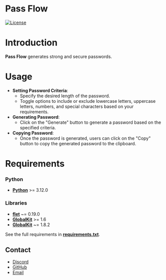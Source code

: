 # Pass Flow

[![License](https://img.shields.io/badge/License-MIT-green)](license.txt)

# Introduction

**Pass Flow** generates strong and secure passwords.

# Usage

- **Setting Password Criteria**:
    - Specify the desired length of the password.
    - Toggle options to include or exclude lowercase letters, uppercase letters, numbers, and special characters based
      on your requirements.
- **Generating Password**:
    - Click on the "Generate" button to generate a password based on the specified criteria.
- **Copying Password**:
    - Once the password is generated, users can click on the "Copy" button to copy the generated password to the
      clipboard.

# Requirements

### Python

- **[Python](https://www.python.org/downloads/release/python-3120)** >= 3.12.0

### Libraries

- **[flet](https://pypi.org/project/customtkinter)** ~= 0.19.0
- **[GlobalKit](https://pypi.org/project/GlobalKit)** >= 1.6
- **[GlobalKit](https://pypi.org/project/pyperclip)** ~= 1.8.2

See the full requirements in **[requirements.txt](requirements.txt)**.

## Contact

- [Discord](https://discord.com/users/873920068571000833)
- [GitHub](https://github.com/CrazyFlyKite)
- [Email](mailto:karpenkoartem2846@gmail.com)
